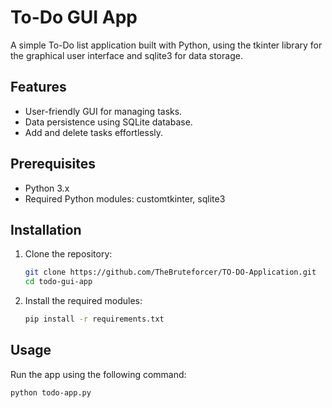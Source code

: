 # To-Do GUI App

A simple To-Do list application built with Python, using the tkinter library for the graphical user interface and sqlite3 for data storage.

## Features

- User-friendly GUI for managing tasks.
- Data persistence using SQLite database.
- Add and delete tasks effortlessly.

## Prerequisites

- Python 3.x
- Required Python modules: customtkinter, sqlite3

## Installation

1. Clone the repository:

    ```bash
    git clone https://github.com/TheBruteforcer/TO-DO-Application.git
    cd todo-gui-app
    ```

2. Install the required modules:

    ```bash
    pip install -r requirements.txt
    ```

## Usage

Run the app using the following command:

```bash
python todo-app.py
```